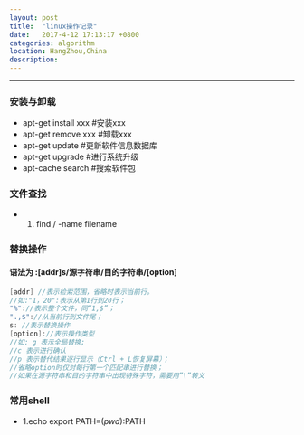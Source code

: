 ```yaml
---
layout: post
title:  "linux操作记录"
date:   2017-4-12 17:13:17 +0800
categories: algorithm
location: HangZhou,China 
description:  
---
```

---

### 安装与卸载
* apt-get install xxx #安装xxx
* apt-get remove xxx  #卸载xxx
* apt-get update      #更新软件信息数据库 
* apt-get upgrade     #进行系统升级 
* apt-cache search    #搜索软件包 
### 文件查找
* 1. find / -name filename 
### 替换操作    
#### 语法为 :[addr]s/源字符串/目的字符串/[option]
```c++
[addr] //表示检索范围，省略时表示当前行。
//如:"1，20":表示从第1行到20行；
"%"://表示整个文件，同“1,$”；
".,$"://从当前行到文件尾；
s: //表示替换操作
[option]://表示操作类型
//如: g 表示全局替换; 
//c 表示进行确认
//p 表示替代结果逐行显示（Ctrl + L恢复屏幕）；
//省略option时仅对每行第一个匹配串进行替换；
//如果在源字符串和目的字符串中出现特殊字符，需要用”\”转义
```

### 常用shell

* 1.echo export PATH=$(pwd):$PATH
